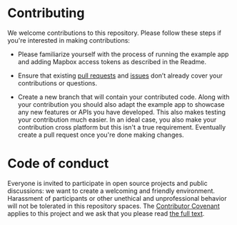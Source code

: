 # Contributing

We welcome contributions to this repository. Please follow these steps if you're interested in making contributions:

- Please familiarize yourself with the process of running the example app and adding Mapbox access tokens as described in the Readme. 

- Ensure that existing [pull requests](https://github.com/Sipioteo/maps_3_0_0/pulls) and [issues](https://github.com/Sipioteo/maps_3_0_0/issues) don’t already cover your contributions or questions.

- Create a new branch that will contain your contributed code. Along with your contribution you should also adapt the example app to showcase any new features or APIs you have developed. This also makes testing your contribution much easier. In an ideal case, you also make your contribution cross platform but this isn't a true requirement. Eventually create a pull request once you're done making changes.

# Code of conduct
Everyone is invited to participate in open source projects and public discussions: we want to create a welcoming and friendly environment. Harassment of participants or other unethical and unprofessional behavior will not be tolerated in this repository spaces. The [Contributor Covenant](http://contributor-covenant.org) applies to this project and we ask that you please read [the full text](http://contributor-covenant.org/version/1/2/0/).
